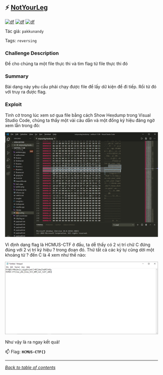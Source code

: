 ## ⚡ [NotYourLeg](https://ctf.hcmus.edu.vn/challenges#NotYourLeg)

[![df](https://img.shields.io/badge/B3T4-shark-brightgreen.svg)](https://img.shields.io/badge/B3T4-shark-brightgreen.svg)
[![df](https://img.shields.io/badge/member-noct314-brightgreen.svg)](https://img.shields.io/badge/member-noct314-brightgreen.svg)
[![df](https://img.shields.io/badge/122-pts-brightgreen.svg)](https://img.shields.io/badge/122-pts-brightgreen.svg)

Tác giả: `pakkunandy`



Tags: `reversing` 


### Challenge Description

Đề cho chúng ta một file thực thi và tìm flag từ file thực thi đó

### Summary

Bài dạng này yêu cầu phải chạy được file để lấy dữ kiện để đi tiếp. Rồi từ đó với truy ra được flag.

### Exploit

Tình cờ trong lúc xem sơ qua file bằng cách Show Hexdump trong Visual Studio Code, chúng ta thấy một vài câu dẫn và một đống ký hiệu đáng ngờ xem lẫn trong đó:

![imgShowHexDump](img/01_hexDump.png)

Vì định dạng flag là HCMUS-CTF ở đầu, ta dễ thấy có 2 vị trí chữ C đứng đúng với 2 vị trí ký hiệu ? trong đoạn đó. Thử tất cả các ký tự cũng dời một khoảng từ ? đến C là 4 xem như thế nào:

![imgdecoded](img/02_decoded.png)

Như vậy là ra ngay kết quả!



📫 Flag: **`HCMUS-CTF{}`**

---
*[Back to table of contents](../README.md)*
